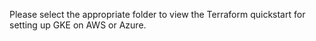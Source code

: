 Please select the appropriate folder to view the Terraform quickstart for setting up GKE on AWS or Azure. 